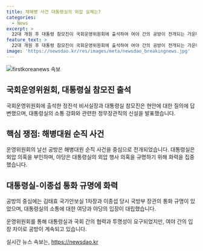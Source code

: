 ```yaml
---
title: 채해병 사건 대통령실의 외압 실체는?
categories:
  - News
excerpt: >
  22대 개원 후 대통령 참모진이 국회운영위원회에 출석하여 여야 간의 공방이 전개되는 가운데, 대통령실의 새로운 정무장관직 신설 계획과 해병대원 순직 사건, 대통령실의 외압 의혹 등이 논의되었다. 정진석 비서실장은 국회와의 소통을 강화할 것이라고 강조하며, 위헌 법안과 재의요구권에 대한 논란은 여야 간 갈등을 불러일으키고 있다. 또한, 대통령실과 국방당국 간의 통화 규명을 둘러싼 이종섭 당시 국방부 장관에 대한 의혹도 화력을 집중시키고 있다.
feature_text: >
  22대 개원 후 대통령 참모진이 국회운영위원회에 출석하여 여야 간의 공방이 전개되는 가운데, 대통령실의 새로운 정무장관직 신설 계획과 해병대원 순직 사건, 대통령실의 외압 의혹 등이 논의되었다. 정진석 비서실장은 국회와의 소통을 강화할 것이라고 강조하며, 위헌 법안과 재의요구권에 대한 논란은 여야 간 갈등을 불러일으키고 있다. 또한, 대통령실과 국방당국 간의 통화 규명을 둘러싼 이종섭 당시 국방부 장관에 대한 의혹도 화력을 집중시키고 있다.
image: 'https://newsdao.kr/res/images/meta/newsdao_breakingnews.jpg'
---
```


<p><img src="https://newsdao.kr/res/images/meta/newsdao_breakingnews.jpg" alt="firstkoreanews 속보" /></p>

<h2 data-ke-size="size26">국회운영위원회, 대통령실 참모진 출석</h2>

<p>국회운영위원회에 출석한 정진석 비서실장과 대통령실 참모진은 현안에 대한 질의에 답변했으며, 대통령실의 소통 강화와 관련한 정무장관직의 신설을 발표했습니다.</p>

<h2 data-ke-size="size26">핵심 쟁점: 해병대원 순직 사건</h2>

<p>운영위원회의 날선 공방은 해병대원 순직 사건을 중심으로 전개되었습니다. 대통령실은 외압 의혹을 부인하며, 야당은 대통령실의 외압 행사 의혹을 규명하기 위해 화력을 집중했습니다.</p>

<h2 data-ke-size="size26">대통령실-이종섭 통화 규명에 화력</h2>

<p>공방의 중심에는 김태효 국가안보실 1차장과 이종섭 당시 국방부 장관의 통화 규명이 있었으며, 대통령실의 소통에 대한 여당과 야당의 입장이 대립했습니다.</p>

<p>운영위원회를 통해 대통령실과 국회 간의 협력과 투명성이 요구되었지만, 여야 간의 입장 차이로 공방이 계속되고 있습니다.</p>
실시간 뉴스 속보는, <a href="https://newsdao.kr" rel="dofollow">https://newsdao.kr</a>


